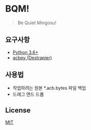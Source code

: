 # BQM!
> Be Quiet Mingosu!

## 요구사항
* [Python 3.6+](https://www.python.org/)
* [acbpy (Destrapier)](https://github.com/Destrapier/acbpy)

## 사용법
* 작업하려는 원본 *.acb.bytes 파일 백업
* 드래그 앤드 드롭

## License
[MIT](https://github.com/KOZ39/BQM-/blob/master/LICENSE)